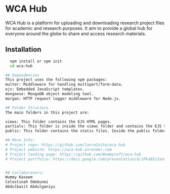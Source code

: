 # WCA Hub

WCA Hub is a platform for uploading and downloading research project files for academic and research purposes. It aim to provide a global hub for everyone around the globe to share and access research materials.

## Installation 

```bash 
  npm install or npm init
  cd wca-hub

## Dependencies
This project uses the following npm packages:
multer: Middleware for handling multipart/form-data.
ejs: Embedded JavaScript templates.
mongoose: MongoDB object modeling tool.
morgan: HTTP request logger middleware for Node.js.

## Folder Structure
The main folders in this project are:

views: This folder contains the EJS HTML pages.
partials: This folder is inside the views folder and contains the EJS template files.
public: This folder contains the static files. Inside the public folder, there is an uploads folder which holds the static files.

## More Info:
# Project repo: https://github.com/lanre2nite/wca-hub
# Project website: https://wca-hub.onrender.com
# Project landing page: https://github.com/Wummysoft/wca-hub
# Project portfolio: https://docs.google.com/presentation/d/1Pka85i2anmNHlrlpyuLEWtxb9S-j34dT5M-WkVBN8nA/edit?pli=1#slide=id.gc6f80d1ff_0_66


## Collaborators:
Wummy Kaseem
Celestinah Odebunmi
Abdulbasit Abdulganiyu

